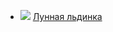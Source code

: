 * ![](/books/sf_heroic/Гидеон%20Эйлат/Лунная%20льдинка.jpg) [Лунная льдинка](/books/sf_heroic/Гидеон%20Эйлат/Лунная%20льдинка)